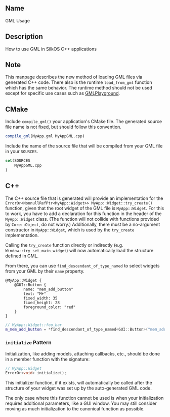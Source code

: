 ## Name

GML Usage

## Description

How to use GML in SilkOS C++ applications

## Note

This manpage describes the new method of loading GML files via generated C++ code. There also is the runtime `load_from_gml` function which has the same behavior. The runtime method should not be used except for specific use cases such as [GMLPlayground](help://man/1/Applications/GMLPlayground).

## CMake

Include `compile_gml()` your application's CMake file. The generated source file name is not fixed, but should follow this convention.

```cmake
compile_gml(MyApp.gml MyAppGML.cpp)
```

Include the name of the source file that will be compiled from your GML file in your `SOURCES`.

```cmake
set(SOURCES
    MyAppGML.cpp
)
```

## C++

The C++ source file that is generated will provide an implementation for the `ErrorOr<NonnullRefPtr<MyApp::Widget>> MyApp::Widget::try_create()` function, given that the root widget of the GML file is `MyApp::Widget`. For this to work, you have to add a declaration for this function in the header of the `MyApp::Widget` class. (The function will not collide with functions provided by `Core::Object`, do not worry.) Additionally, there must be a no-argument constructor in `MyApp::Widget`, which is used by the `try_create` implementation.

Calling the `try_create` function directly or indirectly (e.g. `Window::try_set_main_widget`) will now automatically load the structure defined in GML.

From there, you can use `find_descendant_of_type_named` to select widgets from your GML by their `name` property.

```gml
@MyApp::Widget {
    @GUI::Button {
        name: "mem_add_button"
        text: "M+"
        fixed_width: 35
        fixed_height: 28
        foreground_color: "red"
    }
}
```

```cpp
// MyApp::Widget::foo_bar
m_mem_add_button = *find_descendant_of_type_named<GUI::Button>("mem_add_button");
```

### `initialize` Pattern

Initialization, like adding models, attaching callbacks, etc., should be done in a member function with the signature:

```cpp
// MyApp::Widget
ErrorOr<void> initialize();
```

This initializer function, if it exists, will automatically be called after the structure of your widget was set up by the auto-generated GML code.

The only case where this function cannot be used is when your initialization requires additional parameters, like a GUI window. You may still consider moving as much initialization to the canonical function as possible.

